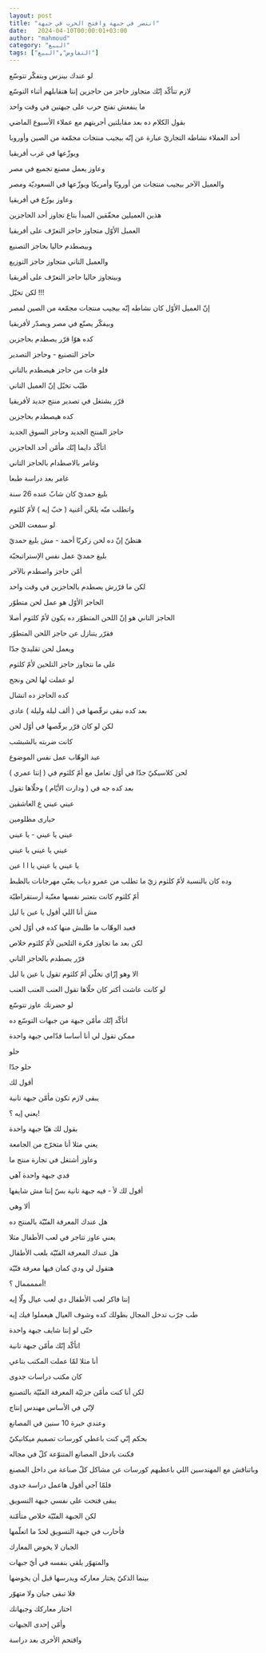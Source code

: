 ```yaml
---
layout: post
title: "انتصر في جبهة وافتح الحرب في جبهة"
date:   2024-04-10T00:00:01+03:00
author: "mahmoud"
category: "البيع"
tags: ["التفاوض","البيع"]
---
```



لو عندك بينزس وبتفكّر تتوسّع

لازم تتأكّد إنّك متجاوز حاجز من حاجزين إنتا هتقابلهم أثناء
التوسّع




ما ينفعش تفتح حرب على جبهتين في وقت واحد




بقول الكلام ده بعد مقابلتين أجريتهم مع عملاء الأسبوع
الماضي

أحد العملاء نشاطه التجاريّ عبارة عن إنّه بيجيب منتجات
مجمّعة من الصين وأوروبا

ويوزّعها في غرب أفريقيا

وعاوز يعمل مصنع تجميع في مصر




والعميل الآخر بيجيب منتجات من أوروبّا وأمريكا ويوزّعها في
السعوديّة ومصر

وعاوز يوزّع في أفريقيا




هذين العميلين محقّقين المبدأ بتاع تجاوز أحد
الحاجزين




العميل الأوّل متجاوز حاجز التعرّف على أفريقيا

وبيصطدم حاليا بحاجز التصنيع




والعميل التاني متجاوز حاجز التوزيع

وبيتجاوز حاليا حاجز التعرّف على أفريقيا




لكن تخيّل !!!

إنّ العميل الأوّل كان نشاطه إنّه بيجيب منتجات مجمّعة من
الصين لمصر

وبيفكّر يصنّع في مصر ويصدّر لأفريقيا

كده هوّا قرّر يصطدم بحاجزين

حاجز التصنيع - وحاجز التصدير

فلو فات من حاجز هيصطدم بالتاني




طيّب تخيّل إنّ العميل التاني

قرّر يشتغل في تصدير منتج جديد لأفريقيا

كده هيصطدم بحاجزين

حاجز المنتج الجديد وحاجز السوق الجديد




اتأكّد دايما إنّك مأمّن أحد الحاجزين

وغامر بالاصطدام بالحاجز التاني

غامر بعد دراسة طبعا




بليغ حمديّ كان شابّ عنده 26 سنة

واتطلب منّه يلحّن أغنية ( حبّ إيه ) لأمّ كلثوم

لو سمعت اللحن

هتظنّ إنّ ده لحن زكريّا أحمد - مش بليغ حمديّ




بليغ حمديّ عمل نفس الإستراتيجيّة

أمّن حاجز واصطدم بالآخر

لكن ما قرّرش يصطدم بالحاجزين في وقت واحد




الحاجز الأوّل هو عمل لحن متطوّر

الحاجز التاني هو إنّ اللحن المتطوّر ده يكون لأمّ كلثوم
أصلا




فقرّر يتنازل عن حاجز اللحن المتطوّر

ويعمل لحن تقليديّ جدّا

على ما نتجاوز حاجز التلحين لأمّ كلثوم




لو عملت لها لحن ونجح

كده الحاجز ده اتشال

بعد كده نبقى نرقّصها في ( ألف ليلة وليلة ) عادي




لكن لو كان قرّر يرقّصها في أوّل لحن

كانت ضربته بالشبشب




عبد الوهّاب عمل نفس الموضوع

لحن كلاسيكيّ جدّا في أوّل تعامل مع أمّ كلثوم في ( إنتا
عمري )

بعد كده جه في ( ودارت الأيّام ) وخلّاها تقول

عيني عيني ع العاشقين

حيارى مظلومين

عيني يا عيني - يا عيني

عيني يا عيني يا عيني

يا عيني يا عيني يا ا ا عين




وده كان بالنسبة لأمّ كلثوم زيّ ما تطلب من عمرو دياب يغنّي
مهرجانات بالظبط

أمّ كلثوم كانت بتعتبر نفسها مغنّية أرستقراطيّة

مش أنا اللي أقول يا عين يا ليل

فعبد الوهّاب ما طلبش منها كده في أوّل لحن




لكن بعد ما تجاوز فكرة التلحين لأمّ كلثوم خلاص

قرّر يصطدم بالحاجز التاني

الا وهو إزّاي نخلّي أمّ كلثوم تقول يا عين يا ليل

لو كانت عاشت أكتر كان خلّاها تقول العنب العنب
العنب




لو حضرتك عاوز تتوسّع

اتأكّد إنّك مأمّن جبهة من جبهات التوسّع ده




ممكن تقول لي أنا أساسا قدّامي جبهة واحدة

حلو

حلو جدّا

أقول لك

يبقى لازم تكون مأمّن جبهة تانية




يعني إيه ؟!

بقول لك هيّا جبهة واحدة




يعني مثلا أنا متخرّج من الجامعة

وعاوز أشتغل في تجارة منتج ما

فدي جبهة واحدة آهي




أقول لك لأ - فيه جبهة تانية بسّ إنتا مش شايفها

ألا وهي

هل عندك المعرفة الفنّيّة بالمنتج ده




يعني عاوز تتاجر في لعب الأطفال مثلا

هل عندك المعرفة الفنّيّة بلعب الأطفال




هتقول لي ودي كمان فيها معرفة فنّيّة

أمممممال ؟!

إنتا فاكر لعب الأطفال دي لعب عيال ولّا إيه

طب جرّب تدخل المجال بطولك كده وشوف العيال هيعملوا فيك
إيه




حتّى لو إنتا شايف جبهة واحدة

اتأكّد إنّك مأمّن جبهة تانية




أنا مثلا لمّا عملت المكتب بتاعي

كان مكتب دراسات جدوى

لكن أنا كنت مأمّن جزئيّة المعرفة الفنّيّة بالتصنيع

لإنّي في الأساس مهندس إنتاج

وعندي خبرة 10 سنين في المصانع

بحكم إنّي كنت باعطي كورسات تصميم ميكانيكيّ

فكنت بادخل المصانع المتنوّعة كلّ في مجاله

وباتناقش مع المهندسين اللي باعطيهم كورسات عن مشاكل كلّ
صناعة من داخل المصنع




فلمّا آجي أقول هاعمل دراسة جدوى

يبقى فتحت على نفسي جبهة التسويق

لكن الجبهة الفنّيّة خلاص متأمّنة

فأحارب في جبهة التسويق لحدّ ما اتعلّمها




الجبان لا يخوض المعارك

والمتهوّر يلقي بنفسه في أيّ جبهات

بينما الذكيّ يختار معاركه ويدرسها قبل أن يخوضها




فلا تبقى جبان ولا متهوّر

اختار معاركك وجبهاتك

وأمّن إحدى الجبهات

واقتحم الأخرى بعد دراسة
